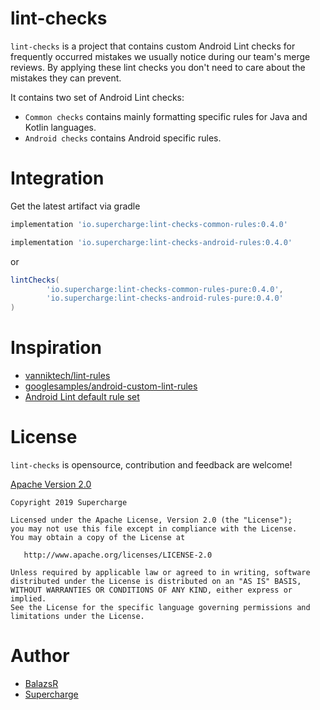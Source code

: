 # lint-checks

`lint-checks` is a project that contains custom Android Lint checks for frequently occurred mistakes we usually notice during our team's merge reviews. By applying these lint checks you don't need to care about the mistakes they can prevent.

It contains two set of Android Lint checks:
 - `Common checks` contains mainly formatting specific rules for Java and Kotlin languages.
 - `Android checks` contains Android specific rules.

# Integration

Get the latest artifact via gradle
```groovy
implementation 'io.supercharge:lint-checks-common-rules:0.4.0'
```
```groovy
implementation 'io.supercharge:lint-checks-android-rules:0.4.0'
```

or

```groovy
lintChecks(
        'io.supercharge:lint-checks-common-rules-pure:0.4.0',
        'io.supercharge:lint-checks-android-rules-pure:0.4.0'
) 
```

# Inspiration

- [vanniktech/lint-rules](https://github.com/vanniktech/lint-rules)
- [googlesamples/android-custom-lint-rules](https://github.com/googlesamples/android-custom-lint-rules)
- [Android Lint default rule set](https://android.googlesource.com/platform/tools/base/+/studio-master-dev/lint/libs/lint-checks)

# License

`lint-checks` is opensource, contribution and feedback are welcome!

[Apache Version 2.0](http://www.apache.org/licenses/LICENSE-2.0.html)


```
Copyright 2019 Supercharge

Licensed under the Apache License, Version 2.0 (the "License");
you may not use this file except in compliance with the License.
You may obtain a copy of the License at

   http://www.apache.org/licenses/LICENSE-2.0

Unless required by applicable law or agreed to in writing, software
distributed under the License is distributed on an "AS IS" BASIS,
WITHOUT WARRANTIES OR CONDITIONS OF ANY KIND, either express or implied.
See the License for the specific language governing permissions and
limitations under the License.
```
# Author

- [BalazsR](https://github.com/balazsR)
- [Supercharge](https://github.com/team-supercharge)
